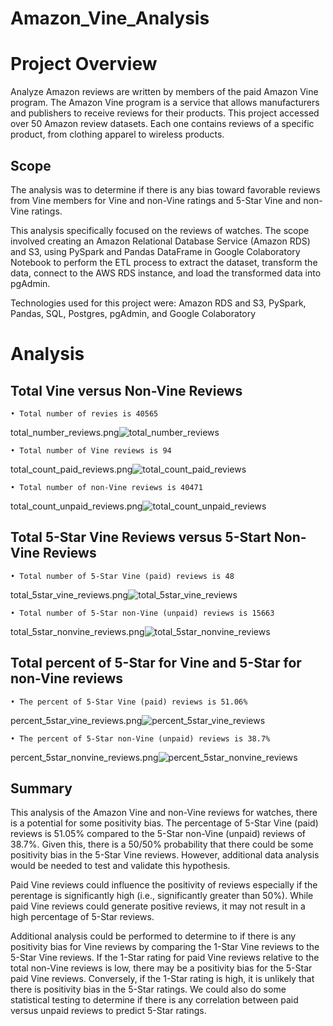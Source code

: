 # Amazon_Vine_Analysis

# Project Overview

Analyze Amazon reviews are written by members of the paid Amazon Vine program. The Amazon Vine program is a service that allows manufacturers and publishers to receive reviews for their products. This project accessed over 50 Amazon review datasets. Each one contains reviews of a specific product, from clothing apparel to wireless products. 

## Scope

The analysis was to determine if there is any bias toward favorable reviews from Vine members for Vine and non-Vine ratings and 5-Star Vine and non-Vine ratings.

This analysis specifically focused on the reviews of watches. The scope involved creating an Amazon Relational Database Service (Amazon RDS) and S3, using PySpark and Pandas DataFrame in Google Colaboratory Notebook to perform the ETL process to extract the dataset, transform the data, connect to the AWS RDS instance, and load the transformed data into pgAdmin. 

Technologies used for this project were:  Amazon RDS and S3, PySpark, Pandas, SQL, Postgres, pgAdmin, and Google Colaboratory

# Analysis

## Total Vine versus Non-Vine Reviews

    • Total number of revies is 40565

  total_number_reviews.png![total_number_reviews](https://user-images.githubusercontent.com/80140082/124389996-8472ed80-dc9e-11eb-9a98-d30e3ef194b2.png)

    • Total number of Vine reviews is 94
  
  total_count_paid_reviews.png![total_count_paid_reviews](https://user-images.githubusercontent.com/80140082/124390419-69a17880-dca0-11eb-9342-7d77c262bf4a.png)
  
    • Total number of non-Vine reviews is 40471

  total_count_unpaid_reviews.png![total_count_unpaid_reviews](https://user-images.githubusercontent.com/80140082/124390958-f77e6300-dca2-11eb-8ba7-3235a5ac8562.png)


## Total 5-Star Vine Reviews versus 5-Start Non-Vine Reviews 
  
    • Total number of 5-Star Vine (paid) reviews is 48
   
   total_5star_vine_reviews.png![total_5star_vine_reviews](https://user-images.githubusercontent.com/80140082/124390864-5f807980-dca2-11eb-8701-8e36e77e5eb2.png)

    • Total number of 5-Star non-Vine (unpaid) reviews is 15663
  
  total_5star_nonvine_reviews.png![total_5star_nonvine_reviews](https://user-images.githubusercontent.com/80140082/124390935-c56d0100-dca2-11eb-853d-a1b90d65cb7e.png)
  

## Total percent of 5-Star for Vine and 5-Star for non-Vine reviews

    • The percent of 5-Star Vine (paid) reviews is 51.06%
  
  percent_5star_vine_reviews.png![percent_5star_vine_reviews](https://user-images.githubusercontent.com/80140082/124391172-32cd6180-dca4-11eb-930e-be8832dfef02.png)

    • The percent of 5-Star non-Vine (unpaid) reviews is 38.7%
  
  percent_5star_nonvine_reviews.png![percent_5star_nonvine_reviews](https://user-images.githubusercontent.com/80140082/124391503-c0f61780-dca5-11eb-9c4a-42f401a057de.png)


## Summary

This analysis of the Amazon Vine and non-Vine reviews for watches, there is a potential for some positivity bias. The percentage of 5-Star Vine (paid) reviews is 51.05% compared to the 5-Star non-Vine (unpaid) reviews of 38.7%. Given this, there is a 50/50% probability that there could be some positivity bias in the 5-Star Vine reviews. However, additional data analysis would be needed to test and validate this hypothesis.

Paid Vine reviews could influence the positivity of reviews especially if the perentage is significantly high (i.e., significantly greater than 50%). While paid Vine reviews could generate positive reviews, it may not result in a high percentage of 5-Star reviews.

Additional analysis could be performed to determine to if there is any positivity bias for Vine reviews by comparing the 1-Star Vine reviews to the 5-Star Vine reviews. If the 1-Star rating for paid Vine reviews relative to the total non-Vine reviews is low, there may be a positivity bias for the 5-Star paid Vine reviews. Conversely, if the 1-Star rating is high, it is unlikely that there is positivity bias in the 5-Star ratings. We could also do some statistical testing to determine if there is any correlation between paid versus unpaid reviews to predict 5-Star ratings.

